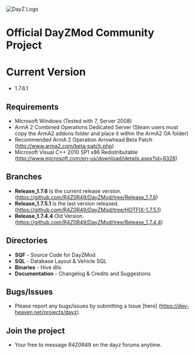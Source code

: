 ![DayZ Logo](http://i.imgur.com/V5FEm.png)

Official DayZMod Community Project
==================================

Current Version
==================================
 - 1.7.6.1
 
Requirements
------------

 - Microsoft Windows (Tested with 7, Server 2008)
 - ArmA 2 Combined Operations Dedicated Server (Steam users must copy the ArmA2 addons folder and place it within the ArmA2 OA folder)
 - Recommended ArmA 2 Operation Arrowhead Beta Patch (http://www.arma2.com/beta-patch.php)
 - Microsoft Visual C++ 2010 SP1 x86 Redistributable (http://www.microsoft.com/en-us/download/details.aspx?id=8328)
 
Branches
--------

- **Release_1.7.6** Is the current release version. (https://github.com/R4Z0R49/DayZMod/tree/Release_1.7.6)
- **Release_1.7.5.1** Is the last version released. (https://github.com/R4Z0R49/DayZMod/tree/HOTFIX-1.7.5.1)
- **Release_1.7.4.4** Old Version. (https://github.com/R4Z0R49/DayZMod/tree/Release_1.7.4.4)

Directories
-----------

 - **SQF** - Source Code for DayZMod
 - **SQL** - Database Layout & Vehicle SQL
 - **Binaries** - Hive dlls
 - **Documentation** - Changelog & Credits and Suggestions

Bugs/Issues
-----------

- Please report any bugs/issues by submitting a Issue [here] (https://dev-heaven.net/projects/dayz).

Join the project
----------------

- Your free to message R4Z0R49 on the dayz forums anytime.
